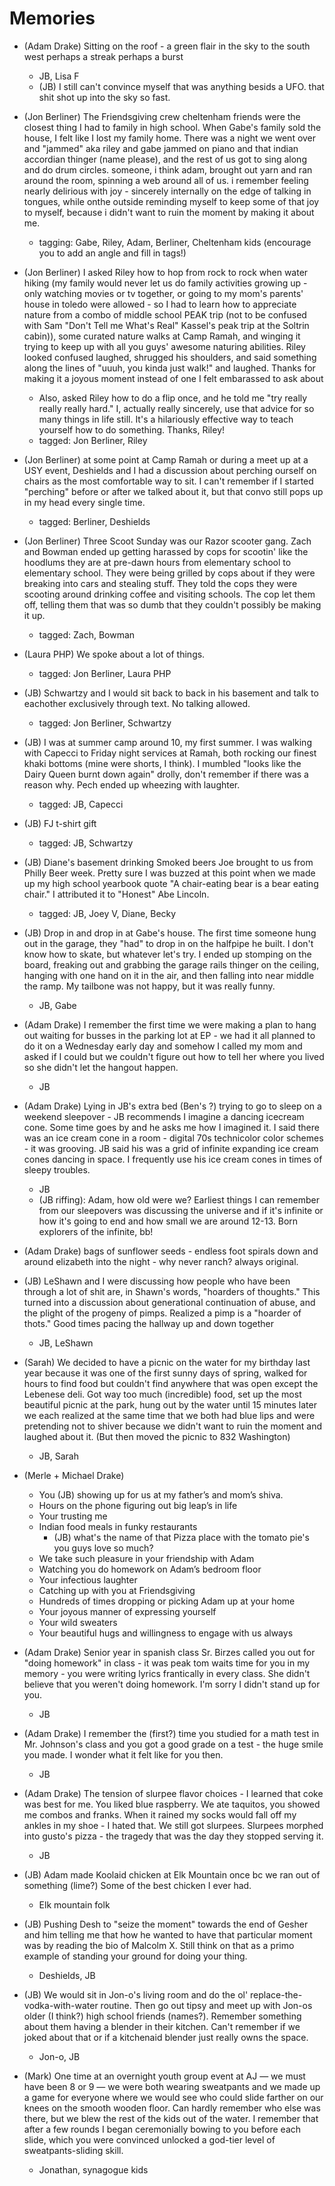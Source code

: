 # Memories
+ (Adam Drake) Sitting on the roof - a green flair in the sky to the south west perhaps a streak perhaps a burst
    + JB, Lisa F
    + (JB) I still can't convince myself that was anything besids a UFO.  that shit shot up into the sky so fast.


+ (Jon Berliner) The Friendsgiving crew cheltenham friends were the closest thing I had to family in high school.  When Gabe's family sold the house, I felt like I lost my family home.  There was a night we went over and "jammed" aka riley and gabe jammed on piano and that indian accordian thinger (name please), and the rest of us got to sing along and do drum circles.  someone, i think adam, brought out yarn and ran around the room, spinning a web around all of us.  i remember feeling nearly delirious with joy - sincerely internally on the edge of talking in tongues, while onthe outside reminding myself to keep some of that joy to myself, because i didn't want to ruin the moment by making it about me.
    + tagging: Gabe, Riley, Adam, Berliner, Cheltenham kids (encourage you to add an angle and fill in tags!)

+ (Jon Berliner) I asked Riley how to hop from rock to rock when water hiking (my family would never let us do family activities growing up - only watching movies or tv together, or going to my mom's parents' house in toledo were allowed - so I had to learn how to appreciate nature from a combo of middle school PEAK trip (not to be confused with Sam "Don't Tell me What's Real" Kassel's peak trip at the Soltrin cabin)), some curated nature walks at Camp Ramah, and winging it trying to keep up with all you guys' awesome naturing abilities.  Riley looked confused laughed, shrugged his shoulders, and said something along the lines of "uuuh, you kinda just walk!" and laughed.  Thanks for making it a joyous moment instead of one I felt embarassed to ask about
    + Also, asked Riley how to do a flip once, and he told me "try really really really hard."  I, actually really sincerely, use that advice for so many things in life still.  It's a hilariously effective way to teach yourself how to do something.  Thanks, Riley!
    + tagged: Jon Berliner, Riley
    
+ (Jon Berliner) at some point at Camp Ramah or during a meet up at a USY event, Deshields and I had a discussion about perching ourself on chairs as the most comfortable way to sit.  I can't remember if I started "perching" before or after we talked about it, but that convo still pops up in my head every single time.
    + tagged: Berliner, Deshields

+ (Jon Berliner) Three Scoot Sunday was our Razor scooter gang.  Zach and Bowman ended up getting harassed by cops for scootin' like the hoodlums they are at pre-dawn hours from elementary school to elementary school.  They were being grilled by cops about if they were breaking into cars and stealing stuff.  They told the cops they were scooting around drinking coffee and visiting schools.  The cop let them off, telling them that was so dumb that they couldn't possibly be making it up.
    + tagged: Zach, Bowman
    
+ (Laura PHP) We spoke about a lot of things.
    + tagged: Jon Berliner, Laura PHP

+ (JB) Schwartzy and I would sit back to back in his basement and talk to eachother exclusively through text.  No talking allowed.
    + tagged: Jon Berliner, Schwartzy
    
+ (JB) I was at summer camp around 10, my first summer.  I was walking with Capecci to Friday night services at Ramah, both rocking our finest khaki bottoms (mine were shorts, I think).  I mumbled "looks like the Dairy Queen burnt down again" drolly, don't remember if there was a reason why.  Pech ended up wheezing with laughter.
    + tagged: JB, Capecci
    
+ (JB) FJ t-shirt gift
    + tagged: JB, Schwartzy
    
+ (JB) Diane's basement drinking Smoked beers Joe brought to us from Philly Beer week.  Pretty sure I was buzzed at this point when we made up my high school yearbook quote "A chair-eating bear is a bear eating chair."  I attributed it to "Honest" Abe Lincoln.
    + tagged: JB, Joey V, Diane, Becky

+ (JB) Drop in and drop in at Gabe's house.  The first time someone hung out in the garage, they "had" to drop in on the halfpipe he built.  I don't know how to skate, but whatever let's try.  I ended up stomping on the board, freaking out and grabbing the garage rails thinger on the ceiling, hanging with one hand on it in the air, and then falling into near middle the ramp.  My tailbone was not happy, but it was really funny.
    + JB, Gabe
    
    
+ (Adam Drake) I remember the first time we were making a plan to hang out waiting for busses in the parking lot at EP - we had it all planned to do it on a Wednesday early day and somehow I called my mom and asked if I could but we couldn't figure out how to tell her where you lived so she didn't let the hangout happen.
    - JB


+ (Adam Drake) Lying in JB's extra bed (Ben's ?) trying to go to sleep on a weekend sleepover - JB recommends I imagine a dancing icecream cone. Some time goes by and he asks me how I imagined it. I said there was an ice cream cone in a room - digital 70s technicolor color schemes - it was grooving. JB said his was a grid of infinite expanding ice cream cones dancing in space. I frequently use his ice cream cones in times of sleepy troubles.
    + JB
    + (JB riffing): Adam, how old were we?  Earliest things I can remember from our sleepovers was discussing the universe and if it's infinite or how it's going to end and how small we are around 12-13.  Born explorers of the infinite, bb!


+ (Adam Drake) bags of sunflower seeds - endless foot spirals down and around elizabeth into the night - why never ranch? always original.
    
+ (JB) LeShawn and I were discussing how people who have been through a lot of shit are, in Shawn's words, "hoarders of thoughts."  This turned into a discussion about generational continuation of abuse, and the plight of the progeny of pimps.  Realized a pimp is a "hoarder of thots."  Good times pacing the hallway up and down together
    + JB, LeShawn

+ (Sarah) We decided to have a picnic on the water for my birthday last year because it was one of the first sunny days of spring, walked for hours to find food but couldn't find anywhere that was open except the Lebenese deli. Got way too much (incredible) food, set up the most beautiful picnic at the park, hung out by the water until 15 minutes later we each realized at the same time that we both had blue lips and were pretending not to shiver because we didn't want to ruin the moment and laughed about it. (But then moved the picnic to 832 Washington)
    + JB, Sarah
    
+ (Merle + Michael Drake)
    + You (JB) showing up for us at my father’s and mom’s shiva.
    + Hours on the phone figuring out big leap’s in life
    + Your trusting me
    + Indian food meals in funky restaurants
        + (JB) what's the name of that Pizza place with the tomato pie's you guys love so much?
    + We take such pleasure in your friendship with Adam
    + Watching you do homework on Adam’s bedroom floor
    + Your infectious laughter
    + Catching up with you at Friendsgiving
    + Hundreds of times dropping or picking Adam up at your home
    + Your joyous manner of expressing yourself
    + Your wild sweaters
    + Your beautiful hugs and willingness to engage with us always

+ (Adam Drake) Senior year in spanish class Sr. Birzes called you out for "doing homework" in class - it was peak tom waits time for you in my memory - you were writing lyrics frantically in every class. She didn't believe that you weren't doing homework. I'm sorry I didn't stand up for you.
    - JB

+ (Adam Drake) I remember the (first?) time you studied for a math test in Mr. Johnson's class and you got a good grade on a test - the huge smile you made. I wonder what it felt like for you then.
    - JB

+ (Adam Drake) The tension of slurpee flavor choices - I learned that coke was best for me. You liked blue raspberry. We ate taquitos, you showed me combos and franks. When it rained my socks would fall off my ankles in my shoe - I hated that. We still got slurpees. Slurpees morphed into gusto's pizza - the tragedy that was the day they stopped serving it.
    - JB

+ (JB) Adam made Koolaid chicken at Elk Mountain once bc we ran out of something (lime?)  Some of the best chicken I ever had.
    + Elk mountain folk
    
+ (JB) Pushing Desh to "seize the moment" towards the end of Gesher and him telling me that how he wanted to have that particular moment was by reading the bio of Malcolm X.  Still think on that as a primo example of standing your ground for doing your thing.
    + Deshields, JB
    
+ (JB) We would sit in Jon-o's living room and do the ol' replace-the-vodka-with-water routine.  Then go out tipsy and meet up with Jon-os older (I think?) high school friends (names?).  Remember something about them having a blender in their kitchen.  Can't remember if we joked about that or if a kitchenaid blender just really owns the space.
    + Jon-o, JB

+ (Mark) One time at an overnight youth group event at AJ — we must have been 8 or 9 — we were both wearing sweatpants and we made up a game for everyone where we would see who could slide farther on our knees on the smooth wooden floor. Can hardly remember who else was there, but we blew the rest of the kids out of the water. I remember that after a few rounds I began ceremonially bowing to you before each slide, which you were convinced unlocked a god-tier level of sweatpants-sliding skill.
    + Jonathan, synagogue kids
